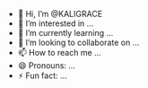 - 👋 Hi, I’m @KALIGRACE
- 👀 I’m interested in ...
- 🌱 I’m currently learning ...
- 💞️ I’m looking to collaborate on ...
- 📫 How to reach me ...
- 😄 Pronouns: ...
- ⚡ Fun fact: ...

<!---
KALIGRACE/KALIGRACE is a ✨ special ✨ repository because its `README.md` (this file) appears on your GitHub profile.
You can click the Preview link to take a look at your changes.
--->
